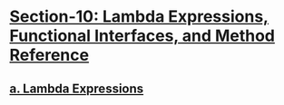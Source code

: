 # [Section-10: Lambda Expressions, Functional Interfaces, and Method Reference]()

## [a. Lambda Expressions]()

<div align="justify">


```java  

```

</div>